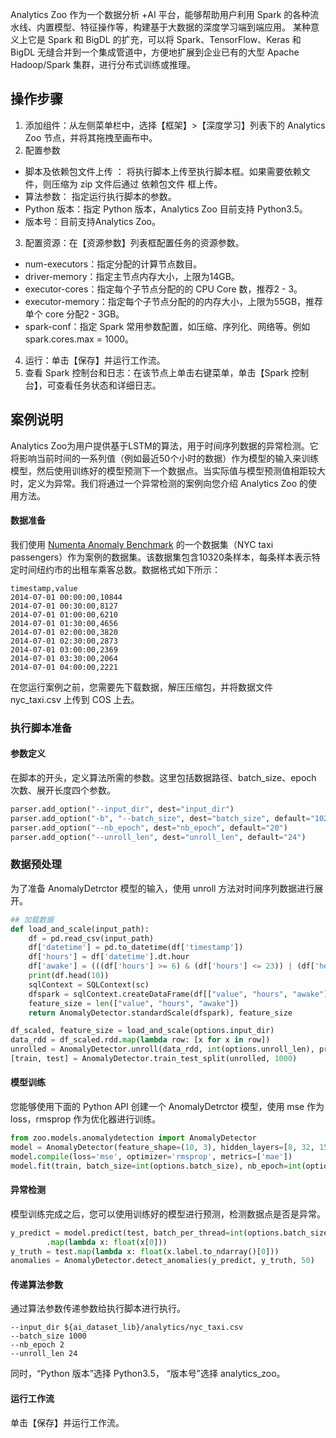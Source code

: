 Analytics Zoo 作为一个数据分析 +AI 平台，能够帮助用户利用 Spark 的各种流水线、内置模型、特征操作等，构建基于大数据的深度学习端到端应用。 某种意义上它是 Spark 和 BigDL 的扩充，可以将 Spark、TensorFlow、Keras 和 BigDL 无缝合并到一个集成管道中，方便地扩展到企业已有的大型 Apache Hadoop/Spark 集群，进行分布式训练或推理。


## 操作步骤
1. 添加组件：从左侧菜单栏中，选择【框架】>【深度学习】列表下的 Analytics Zoo 节点，并将其拖拽至画布中。
2. 配置参数
 - 脚本及依赖包文件上传 ：
   将执行脚本上传至执行脚本框。如果需要依赖文件，则压缩为 zip 文件后通过 依赖包文件 框上传。
 - 算法参数：
   指定运行执行脚本的参数。
 - Python 版本：指定 Python 版本，Analytics Zoo 目前支持 Python3.5。
 - 版本号：目前支持Analytics Zoo。
3. 配置资源：在【资源参数】列表框配置任务的资源参数。
 - num-executors：指定分配的计算节点数目。
 - driver-memory：指定主节点内存大小，上限为14GB。
 - executor-cores：指定每个子节点分配的的 CPU Core 数，推荐2 - 3。
 - executor-memory：指定每个子节点分配的的内存大小，上限为55GB，推荐单个 core 分配2 - 3GB。
 - spark-conf：指定 Spark 常用参数配置，如压缩、序列化、网络等。例如 spark.cores.max = 1000。
4. 运行：单击【保存】并运行工作流。
5.  查看 Spark 控制台和日志：在该节点上单击右键菜单，单击【Spark 控制台】，可查看任务状态和详细日志。

## 案例说明
Analytics Zoo为用户提供基于LSTM的算法，用于时间序列数据的异常检测。它将影响当前时间的一系列值（例如最近50个小时的数据）作为模型的输入来训练模型，然后使用训练好的模型预测下一个数据点。当实际值与模型预测值相距较大时，定义为异常。我们将通过一个异常检测的案例向您介绍 Analytics Zoo 的使用方法。

#### 数据准备
我们使用 [Numenta Anomaly Benchmark](https://raw.githubusercontent.com/numenta/NAB/master/data/realKnownCause/nyc_taxi.csv) 的一个数据集（NYC taxi passengers）作为案例的数据集。该数据集包含10320条样本，每条样本表示特定时间纽约市的出租车乘客总数。数据格式如下所示：

```
timestamp,value
2014-07-01 00:00:00,10844
2014-07-01 00:30:00,8127
2014-07-01 01:00:00,6210
2014-07-01 01:30:00,4656
2014-07-01 02:00:00,3820
2014-07-01 02:30:00,2873
2014-07-01 03:00:00,2369
2014-07-01 03:30:00,2064
2014-07-01 04:00:00,2221
```

在您运行案例之前，您需要先下载数据，解压压缩包，并将数据文件 nyc_taxi.csv 上传到 COS 上去。


### 执行脚本准备

#### 参数定义
在脚本的开头，定义算法所需的参数。这里包括数据路径、batch_size、epoch 次数、展开长度四个参数。

```python
parser.add_option("--input_dir", dest="input_dir")
parser.add_option("-b", "--batch_size", dest="batch_size", default="1024")
parser.add_option("--nb_epoch", dest="nb_epoch", default="20")
parser.add_option("--unroll_len", dest="unroll_len", default="24")
```

### 数据预处理
为了准备 AnomalyDetrctor 模型的输入，使用 unroll 方法对时间序列数据进行展开。

```python
## 加载数据
def load_and_scale(input_path):
    df = pd.read_csv(input_path)
    df['datetime'] = pd.to_datetime(df['timestamp'])
    df['hours'] = df['datetime'].dt.hour
    df['awake'] = (((df['hours'] >= 6) & (df['hours'] <= 23)) | (df['hours'] == 0)).astype(int)
    print(df.head(10))
    sqlContext = SQLContext(sc)
    dfspark = sqlContext.createDataFrame(df[["value", "hours", "awake"]])
    feature_size = len(["value", "hours", "awake"])
    return AnomalyDetector.standardScale(dfspark), feature_size

df_scaled, feature_size = load_and_scale(options.input_dir)
data_rdd = df_scaled.rdd.map(lambda row: [x for x in row])
unrolled = AnomalyDetector.unroll(data_rdd, int(options.unroll_len), predict_step=1)
[train, test] = AnomalyDetector.train_test_split(unrolled, 1000)
```

#### 模型训练
您能够使用下面的 Python API 创建一个 AnomalyDetrctor 模型，使用 mse 作为 loss，rmsprop 作为优化器进行训练。
```python
from zoo.models.anomalydetection import AnomalyDetector
model = AnomalyDetector(feature_shape=(10, 3), hidden_layers=[8, 32, 15], dropouts=[0.2, 0.2, 0.2])
model.compile(loss='mse', optimizer='rmsprop', metrics=['mae'])
model.fit(train, batch_size=int(options.batch_size), nb_epoch=int(options.nb_epoch))
```

#### 异常检测
模型训练完成之后，您可以使用训练好的模型进行预测，检测数据点是否是异常。
```python
y_predict = model.predict(test, batch_per_thread=int(options.batch_size))\
        .map(lambda x: float(x[0]))
y_truth = test.map(lambda x: float(x.label.to_ndarray()[0]))
anomalies = AnomalyDetector.detect_anomalies(y_predict, y_truth, 50)
```

#### 传递算法参数
通过算法参数传递参数给执行脚本进行执行。
```shell
--input_dir ${ai_dataset_lib}/analytics/nyc_taxi.csv
--batch_size 1000
--nb_epoch 2
--unroll_len 24
```

同时，“Python 版本”选择 Python3.5， “版本号”选择 analytics_zoo。

#### 运行工作流
单击【保存】并运行工作流。

